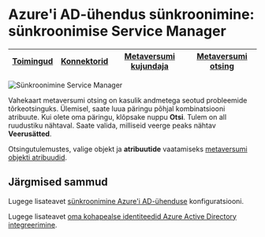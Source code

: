 <properties
    pageTitle="Azure'i AD-ühendus sünkroonimine: sünkroonimise Service Manager UI | Microsoft Azure'i"
    description="Mõista vahekaardil metaversumi otsing kuvatakse sünkroonimise teenuse halduris Azure'i AD-ühenduse."
    services="active-directory"
    documentationCenter=""
    authors="andkjell"
    manager="femila"
    editor=""/>

<tags
    ms.service="active-directory"
    ms.workload="identity"
    ms.tgt_pltfrm="na"
    ms.devlang="na"
    ms.topic="article"
    ms.date="09/07/2016"
    ms.author="billmath"/>


# <a name="azure-ad-connect-sync-synchronization-service-manager"></a>Azure'i AD-ühendus sünkroonimine: sünkroonimise Service Manager

[Toimingud](active-directory-aadconnectsync-service-manager-ui-operations.md) | [Konnektorid](active-directory-aadconnectsync-service-manager-ui-connectors.md) | [Metaversumi kujundaja](active-directory-aadconnectsync-service-manager-ui-mvdesigner.md) | [Metaversumi otsing](active-directory-aadconnectsync-service-manager-ui-mvsearch.md)
--- | --- | --- | ---

![Sünkroonimine Service Manager](./media/active-directory-aadconnectsync-service-manager-ui/mvsearch.png)

Vahekaart metaversumi otsing on kasulik andmetega seotud probleemide tõrkeotsinguks. Ülemisel, saate luua päringu põhjal kombinatsiooni atribuute. Kui olete oma päringu, klõpsake nuppu **Otsi**. Tulem on all ruudustiku nähtaval. Saate valida, milliseid veerge peaks nähtav **Veerusätted**.

Otsingutulemustes, valige objekt ja **atribuutide** vaatamiseks [metaversumi objekti atribuudid](active-directory-aadconnectsync-service-manager-ui-connectors.md#metaverse-object-properties).

## <a name="next-steps"></a>Järgmised sammud
Lugege lisateavet [sünkroonimine Azure'i AD-ühenduse](active-directory-aadconnectsync-whatis.md) konfiguratsiooni.

Lugege lisateavet [oma kohapealse identiteedid Azure Active Directory integreerimine](active-directory-aadconnect.md).
